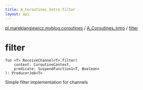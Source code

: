 ```yaml
---
title: A_Coroutines_Intro.filter - 
layout: api
---
```


<div class='api-docs-breadcrumbs'><a href="../index.html">pl.mareklangiewicz.myblog.coroutines</a> / <a href="index.html">A_Coroutines_Intro</a> / <a href=".">filter</a></div>

# filter

<div class="signature"><code><span class="keyword">fun </span><span class="symbol">&lt;</span><span class="identifier">T</span><span class="symbol">&gt;</span> <span class="identifier">ReceiveChannel</span><span class="symbol">&lt;</span><span class="identifier">T</span><span class="symbol">&gt;</span><span class="symbol">.</span><span class="identifier">filter</span><span class="symbol">(</span><br/>&nbsp;&nbsp;&nbsp;&nbsp;<span class="parameterName" id="pl.mareklangiewicz.myblog.coroutines.A_Coroutines_Intro$filter(kotlinx.coroutines.experimental.channels.ReceiveChannel((pl.mareklangiewicz.myblog.coroutines.A_Coroutines_Intro.filter.T)), kotlin.coroutines.experimental.CoroutineContext, kotlin.coroutines.SuspendFunction1((pl.mareklangiewicz.myblog.coroutines.A_Coroutines_Intro.filter.T, kotlin.Boolean)))/context">context</span><span class="symbol">:</span>&nbsp;<span class="identifier">CoroutineContext</span><span class="symbol">, </span><br/>&nbsp;&nbsp;&nbsp;&nbsp;<span class="parameterName" id="pl.mareklangiewicz.myblog.coroutines.A_Coroutines_Intro$filter(kotlinx.coroutines.experimental.channels.ReceiveChannel((pl.mareklangiewicz.myblog.coroutines.A_Coroutines_Intro.filter.T)), kotlin.coroutines.experimental.CoroutineContext, kotlin.coroutines.SuspendFunction1((pl.mareklangiewicz.myblog.coroutines.A_Coroutines_Intro.filter.T, kotlin.Boolean)))/predicate">predicate</span><span class="symbol">:</span>&nbsp;<span class="identifier">SuspendFunction1</span><span class="symbol">&lt;</span><span class="identifier">T</span><span class="symbol">,</span>&nbsp;<span class="identifier">Boolean</span><span class="symbol">&gt;</span><br/><span class="symbol">)</span><span class="symbol">: </span><span class="identifier">ProducerJob</span><span class="symbol">&lt;</span><span class="identifier">T</span><span class="symbol">&gt;</span></code></div>

Simple filter implementation for channels

